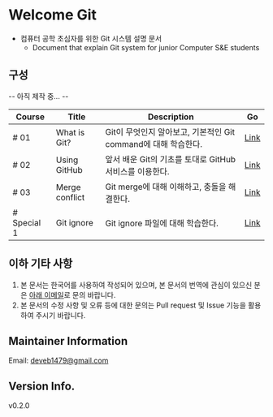 # Welcome Git

- 컴퓨터 공학 초심자를 위한 Git 시스템 설명 문서
  - Document that explain Git system for junior Computer S&amp;E students

## 구성

-- 아직 제작 중... --

|Course|Title|Description|Go|
|------|-----|-----------|--|
|# 01|What is Git?|Git이 무엇인지 알아보고, 기본적인 Git command에 대해 학습한다.|[Link](./C01/README.md)|
|# 02|Using GitHub|앞서 배운 Git의 기초를 토대로 GitHub 서비스를 이용한다.|[Link](./C02/README.md)|
|# 03|Merge conflict|Git merge에 대해 이해하고, 충돌을 해결한다.|[Link](./C03/README.md)|
|# Special 1|Git ignore|Git ignore 파일에 대해 학습한다.|[Link](./S1/READMD.md)

## 이하 기타 사항
1. 본 문서는 한국어를 사용하여 작성되어 있으며, 본 문서의 번역에 관심이 있으신 분은 [아래 이메일](mailto:deveb1479@gmail.com)로 문의 바랍니다.
2. 본 문서의 수정 사항 및 오류 등에 대한 문의는 Pull request 및 Issue 기능을 활용하여 주시기 바랍니다.

## Maintainer Information
Email: deveb1479@gmail.com

## Version Info.
v0.2.0